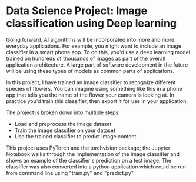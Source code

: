 # Data Science Project: Image classification using Deep learning

Going forward, AI algorithms will be incorporated into more and more everyday applications. For example, you might want to include an image classifier in a smart phone app. To do this, you'd use a deep learning model trained on hundreds of thousands of images as part of the overall application architecture. A large part of software development in the future will be using these types of models as common parts of applications.

In this project, I have trained an image classifier to recognize different species of flowers. You can imagine using something like this in a phone app that tells you the name of the flower your camera is looking at. In practice you'd train this classifier, then export it for use in your application. 

The project is broken down into multiple steps:
- Load and preprocess the image dataset
- Train the image classifier on your dataset
- Use the trained classifier to predict image content

This project uses PyTorch and the torchvision package; the Jupyter Notebook walks through the implementation of the image classifier and shows an example of the classifier's prediction on a test image. The classifier was also converted into a python application which could be run from command line using "train.py" and "predict.py".
